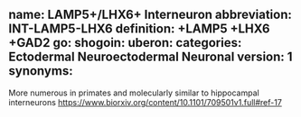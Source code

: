 name: LAMP5+/LHX6+ Interneuron
abbreviation: INT-LAMP5-LHX6
definition: +LAMP5 +LHX6 +GAD2
go:
shogoin: 
uberon: 
categories: Ectodermal Neuroectodermal Neuronal
version: 1
synonyms:
---

More numerous in primates and molecularly similar to hippocampal interneurons
https://www.biorxiv.org/content/10.1101/709501v1.full#ref-17